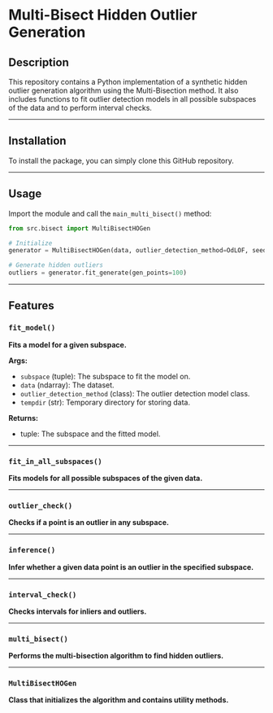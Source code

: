 # Multi-Bisect Hidden Outlier Generation

## Description

This repository contains a Python implementation of a synthetic hidden outlier generation algorithm using the Multi-Bisection method. It also includes functions to fit outlier detection models in all possible subspaces of the data and to perform interval checks.

---

## Installation

To install the package, you can simply clone this GitHub repository.

---

## Usage

Import the module and call the `main_multi_bisect()` method:

```python
from src.bisect import MultiBisectHOGen

# Initialize
generator = MultiBisectHOGen(data, outlier_detection_method=OdLOF, seed=42)

# Generate hidden outliers
outliers = generator.fit_generate(gen_points=100)
```

---

## Features

### `fit_model()`

**Fits a model for a given subspace.**

**Args:**
- `subspace` (tuple): The subspace to fit the model on.
- `data` (ndarray): The dataset.
- `outlier_detection_method` (class): The outlier detection model class.
- `tempdir` (str): Temporary directory for storing data.

**Returns:**
- tuple: The subspace and the fitted model.

---

### `fit_in_all_subspaces()`

**Fits models for all possible subspaces of the given data.**

---

### `outlier_check()`

**Checks if a point is an outlier in any subspace.**

---

### `inference()`

**Infer whether a given data point is an outlier in the specified subspace.**

---

### `interval_check()`

**Checks intervals for inliers and outliers.**

---

### `multi_bisect()`

**Performs the multi-bisection algorithm to find hidden outliers.**

---

### `MultiBisectHOGen`

**Class that initializes the algorithm and contains utility methods.**
